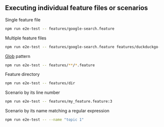 ## Executing individual feature files or scenarios

Single feature file

```bash
npm run e2e-test -- features/google-search.feature
```

Multiple feature files

```bash
npm run e2e-test -- features/google-search.feature features/duckduckgo-search.feature
```

[Glob](https://github.com/isaacs/node-glob#glob-primer) pattern

```bash
npm run e2e-test -- features/**/*.feature
```

Feature directory

```bash
npm run e2e-test -- features/dir
```

Scenario by its line number

```bash
npm run e2e-test -- features/my_feature.feature:3
```

Scenario by its name matching a regular expression

```bash
npm run e2e-test -- --name "topic 1"
```
